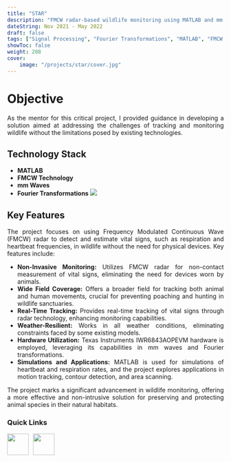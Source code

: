```yaml
---
title: "STAR"
description: "FMCW radar-based wildlife monitoring using MATLAB and mm Waves for non-invasive, real-time tracking of vital signs with broad coverage in all weather conditions."
dateString: Nov 2021 - May 2022
draft: false
tags: ["Signal Processing", "Fourier Transformations", "MATLAB", "FMCW Tech"]
showToc: false
weight: 208
cover:
    image: "/projects/star/cover.jpg"
--- 
```

<div style="text-align: justify">


<h1>Objective</h1>
As the mentor for this critical project, I provided guidance in developing a solution aimed at addressing the challenges of tracking and monitoring wildlife without the limitations posed by existing technologies.

<h2> Technology Stack</h2>

- **MATLAB**
- **FMCW Technology**
- **mm Waves**
- **Fourier Transformations**
![](/projects/star/img1.jpg)

<h2> Key Features</h2>
The project focuses on using Frequency Modulated Continuous Wave (FMCW) radar to detect and estimate vital signs, such as respiration and heartbeat frequencies, in wildlife without the need for physical devices. Key features include:

- **Non-Invasive Monitoring:** Utilizes FMCW radar for non-contact measurement of vital signs, eliminating the need for devices worn by animals.
- **Wide Field Coverage:** Offers a broader field for tracking both animal and human movements, crucial for preventing poaching and hunting in wildlife sanctuaries.
- **Real-Time Tracking:** Provides real-time tracking of vital signs through radar technology, enhancing monitoring capabilities.
- **Weather-Resilient:** Works in all weather conditions, eliminating constraints faced by some existing models.
- **Hardware Utilization:** Texas Instruments IWR6843AOPEVM hardware is employed, leveraging its capabilities in mm waves and Fourier transformations.
- **Simulations and Applications:** MATLAB is used for simulations of heartbeat and respiration rates, and the project explores applications in motion tracking, contour detection, and area scanning.

The project marks a significant advancement in wildlife monitoring, offering a more effective and non-intrusive solution for preserving and protecting animal species in their natural habitats.

</div>


<h3> Quick Links </h3>
<!--- this is for the link icons  --->
<meta name="viewport" content="width=device-width, initial-scale=1" />
<style>
  /* styles for grid container */
  .grid-container {
    display: grid;
    grid-template-columns: 60px 1fr;
    
    position: relative;
  }

  .grid-item {
    overflow: hidden;
  }
</style>
<div class="grid-container">
  <div class="grid-item">
    <a href="https://youtu.be/zlh-tLXnrtc"><img src="/icons/youtube.png" width="50" height="50" style="justify-content: space-between;" /></a>
  </div>
  <div class="grid-item">
    <a href="https://github.com/RMI-NITT/STAR"><img src="/icons/github.png" width="50" height="50" style="justify-content: space-between;"  /></a>
  </div>

</div>
